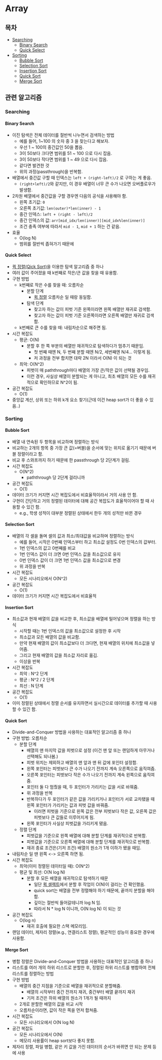# Array
## 목차
- [Searching](#searching)
  - [Binary Search](#binary-search)
  - [Quick Select](#quick-select)
- [Sorting](#sorting)
  - [Bubble Sort](#bubble-sort)
  - [Selection Sort](#selection-sort)
  - [Insertion Sort](#insertion-sort)
  - [Quick Sort](#quick-sort)
  - [Merge Sort](#merge-sort)

## 관련 알고리즘

### Searching

#### Binary Search
- 이진 탐색은 전체 데이터를 절반씩 나누면서 검색하는 방법
    - 예를 들어, 1~100 의 숫자 중 3 을 찾는다고 해보자.
    - 우선 1 ~ 100의 중간값인 50을 뽑음.
    - 3이 50보다 크다면 범위를 51 ~ 100 으로 다시 잡음.
    - 3이 50보다 작다면 범위를 1 ~ 49 으로 다시 잡음.
    - 같다면 발견한 것
    - 위의 과정(passthrough)을 반복함.
- 배열에서 중간값 구할 때 인덱스는 `left + (right-left)/2` 로 구하는 게 좋음.
    - `(right+left)/2`와 같지만, 이 경우 배열이 너무 큰 수가 나오면 오버플로우가 발생함.
- 2차원 배열에서 중간값을 구할 경우엔 다음의 공식을 사용해야 함.
    - 왼쪽 초기값: `0`
    - 오른쪽 초기값: `len(outer)*len(inner) - 1`
    - 중간 인덱스: `left + (right - left)/2`
    - 중간 인덱스의 값: `arr[mid_idx/len(inner)][mid_idx%len(inner)]`    
    - 조건 충족 여부에 따라서 `mid - 1`, `mid + 1` 하는 건 같음.
- 효율
    - O(log N)
    - 범위를 절반씩 좁혀가기 때문에

#### Quick Select
- [퀵 정렬(Qick Sort)](#quick-sort)을 이용한 탐색 알고리즘 중 하나
- 여러 값이 주어졌을 때 k번째로 작은/큰 값을 찾을 때 유용함.
- 구현 방법
    - k번째로 작은 수를 찾을 때: 오름차순
        - 분할 단계
            - [퀵 정렬](#quick-sort) 오름차순 일 때랑 동일함.
        - 탐색 단계
            - 찾고자 하는 값이 피벗 기준 왼쪽이라면 왼쪽 배열만 재귀로 검색함.
            - 찾고자 하는 값이 피벗 기준 오른쪽이라면 오른쪽 배열만 재귀로 검색함.
    - k번째로 큰 수를 찾을 때: 내림차순으로 해주면 됨.
- 시간 복잡도
    - 평균: O(N)
        - 분할 후 한 쪽 부분의 배열만 재귀적으로 탐색하다가 멈추기 때문임.
          - 첫 번째 때엔 N, 두 번째 분할 때엔 N/2, 세번째엔 N/4... 이렇게 됨.
          - 저 과정을 전부 합치면 대략 2N 이라서 O(N) 이 되는 것
    - 최악: O(N^2)
        - 피벗이 매 paththrough마다 배열의 가장 큰/작은 값이 선택될 경우임.
        - 이런 경우, 사실상 배열이 분할되는 게 아니고, 최초 배열의 모든 수를 재귀적으로 확인하므로 N^2이 됨.
- 공간 복잡도
    - O(1)
- 중앙값 계산, 상위 또는 하위 k개 요소 찾기(근데 이건 heap sort가 더 좋을 수 있음..)


### Sorting

#### Bubble Sort
- 배열 내 연속된 두 항목을 비교하며 정렬하는 방식
- 비교하는 2개의 항목 중 가장 큰 값(=버블)을 순서에 맞는 위치로 옮기기 때문에 버블 정렬이라고 함.
- 비교 후 스와프까지 하기 때문에 한 passthrough 당 2단계가 걸림.
- 시간 복잡도
    - O(N^2)
        - paththrough 당 2단계 걸리니까
- 공간 복잡도
    - O(1)
- 데이터 크기가 커지면 시간 복잡도에서 비효율적이라서 거의 사용 안 함.
- 구현이 간단하고 거의 정렬된 데이터에 대해 공간 복잡도가 효율적이어야 할 때 사용할 수 있긴 함.
    - e.g., 학생 성적이 대부분 정렬된 상태에서 한두 개의 성적만 바뀐 경우

#### Selection Sort
- 배열의 각 셀을 돌며 셀의 값과 최소/최대값을 비교하며 정렬하는 방식
    - 예를 들어, 시작은 0번째 인덱스부터 하고 최소값 설정도 0번 인덱스의 값부터.
    - 1번 인덱스의 값고 0번째를 비교
    - 1번 인덱스 값이 더 크면 0번 인덱스 값을 최소값으로 유지
    - 0번 인덱스 값이 더 크면 1번 인덱스 값을 최소값으로 변경
    - 위 과정을 반복
- 시간 복잡도
    - 모든 시나리오에서 O(N^2)
- 공간 복잡도
    - O(1)
- 데이터 크기가 커지면 시간 복잡도에서 비효율적

#### Insertion Sort
- 최소값과 현재 배열의 값을 비교한 후, 최소값을 배열에 밀어넣으며 정렬을 하는 방식
    - 시작할 때는 1번 인덱스의 값을 최소값으로 설정한 후 시작
    - 최소값과 모든 배열의 값을 비교함.
    - 만약 현재 배열의 값이 최소값보다 더 크다면, 현재 배열의 위치에 최소값을 넣어줌.
    - 그리고 현재 배열의 값을 최소값 자리로 옮김.
    - 이상을 반복
- 시간 복잡도
    - 최악 : N^2 단계
    - 평균 : N^2 / 2 단계
    - 최선 : N 단계
- 공간 복잡도
    - O(1)
- 이미 정렬된 상태에서 정렬 순서를 유지하면서 실시간으로 데이터를 추가할 때 사용할 수 있긴 함.

#### Quick Sort
- Divide-and-Conquer 방법을 사용하는 대표적인 알고리즘 중 하나
- 구현 방법: 오름차순
    - 분할 단계
        - 배열의 맨 마지막 값을 피벗으로 설정 (이건 맨 앞 또는 랜덤하게 아무거나 선택해도 되나봄.)
        - 피벗 위치는 제외하고 배열의 맨 앞과 맨 뒤 값에 포인터 설정함.
        - 왼쪽 포인터는 피벗보다 큰 수가 나오기 전까지 계속 오른쪽으로 움직여줌.
        - 오른쪽 포인터는 피벗보다 작은 수가 나오기 전까지 계속 왼쪽으로 움직여줌.
        - 포인터 둘 다 멈췄을 때, 두 포인터가 가리키는 값을 서로 바꿔줌.
        - 위 과정을 반복
        - 반복하다가 두 포인터가 같은 값을 가리키거나 포인터가 서로 교차됐을 때 왼쪽 포인터가 가리키는 값과 피벗 값을 바꿔줌.
            - 이러면 피벗을 기준으로 왼쪽 값은 전부 피벗보다 작은 값, 오른쪽 값은 피벗보다 큰 값들로 이루어지게 됨.
        - 왼쪽 포인터가 사실상 피벗값을 가리키게 됐음.
    - 정렬 단계
        - 피벗값을 기준으로 왼쪽 배열에 대해 분할 단계를 재귀적으로 반복함.
        - 피벗값을 기준으로 오른쪽 배열에 대해 분할 단계를 재귀적으로 반복함.
        - 재귀 종료 조건은(기저 조건) 배열의 원소가 1개 이하가 됐을 때임.
- 내림차순 일 땐 왼쪽 <-> 오른쪽 하면 됨.
- 시간 복잡도
    - 최악(이미 정렬된 데이터일 때): O(N^2)
    - 평균 및 최선: O(N log N)
        - 분할 후 모든 배열을 재귀적으로 탐색하기 때문
            - 일단 [퀵 셀렉트](#quick-select)에서 분할 후 작업이 O(N)이 걸리는 건 확인했음.
            - quick sort는 배열을 전부 정렬해야 하기 때문에, 끝까지 분할을 해야함.
            - 깊이는 절반씩 들어갈테니까 log N 임.
            - 따라서 N * log N 이니까, O(N log N) 이 되는 것
- 공간 복잡도
    - O(log n)
        - 재귀 호출에 필요한 스택 메모리임.
- 랜덤 데이터, 제자리 정렬(e.g., 연결리스트 정렬), 평균적인 성능이 중요한 경우에 사용함.

#### Merge Sort
- 병합 정렬은 Divide-and-Conquer 방법을 사용하는 대표적인 알고리즘 중 하나
- 리스트를 여러 개의 하위 리스트로 분할한 후, 정렬된 하위 리스트를 병합하여 전체 리스트를 정렬하는 방법
- 구현 방법
    - 배열의 중간 지점을 기준으로 배열을 재귀적으로 분할해줌.
        - 배열의 시작부터 중간 전까지 재귀, 중간부터 배열 끝까지 재귀
        - 기저 조건은 하위 배열의 원소가 1개가 될 때까지
    - 2개로 분할한 배열의 값을 비교 시작
    - 오름차순이라면, 값이 작은 쪽을 먼저 합쳐줌.
- 시간 복잡도
    - 모든 시나리오에서 O(N log N)
- 공간 복잡도
    - 모든 시나리오에서 O(N)
    - 메모리 사용률이 heap sort보다 좋지 못함.
- 제자리 정렬, 파일 병합, 같은 키 값을 가진 데이터의 순서가 바뀌면 안 되는 문제 등에 사용